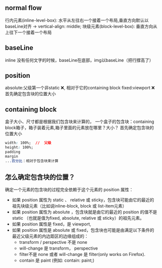 ## normal flow
行内元素(inline-level-box): 水平从左往右一个接着一个布局,垂直方向默认以baseLine对齐 -> vertical-align: middle;
块级元素(block-level-box): 垂直方向从上往下一个接着一个布局

## baseLine
inline 没有任何文字的时候，baseLine在底部，img以baseLine（把行撑高了）

## position 
absolute:父级第一个非static ❌, 相对于它的containing block
fixed:viewport  ❌
首先确定包含块的位置大小

## containing block
盒子大小、尺寸都是根据我们包含块来计算的，
一个盒子的包含块：containing block箱子，箱子装着元素,箱子里面的元素放在哪里？大小？
首先确定包含块的位置大小
```css
width: 100%;  //  父级
height: 100%;
padding
margin
...百分比：相对于包含块来计算

```


## 怎么确定包含块的位置？
确定一个元素的包含块的过程完全依赖于这个元素的 position 属性：

- 如果 position 属性为 static 、 relative 或 sticky，包含块可能由它的最近的祖先块级元素（比如说inline-block, block 或 list-item元素）
- 如果 position 属性为 absolute ，包含块就是由它的最近的 position 的值不是 static （也就是值为fixed, absolute, relative 或 sticky）的祖先元素。
- 如果 position 属性是 fixed，是 viewport,
- 如果 position 属性是 absolute 或 fixed，包含块也可能是由满足以下条件的最近父级元素的内边距区的边缘组成的：
  - transform / perspective 不是 none
  - will-change 是 transform， perspective
  - filter不是 none 或者 will-change 是 filter(only works on Firefox).
  - contain 是 paint (例如: contain: paint;)
